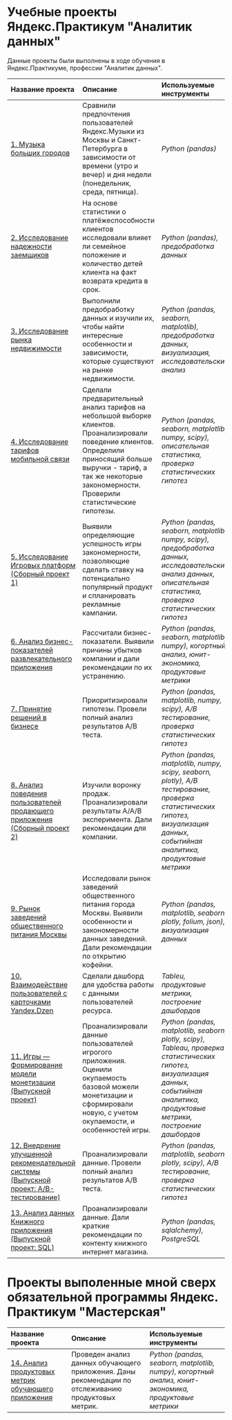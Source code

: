 # Учебные проекты Яндекс.Практикум "Аналитик данных"
Данные проекты были выполнены в ходе обучения в Яндекс.Практикуме, профессии "Аналитик данных".

| Название проекта | Описание | Используемые инструменты | 
| :---------------------- | :---------------------- | :---------------------- |
| [1. Музыка больших городов](https://github.com/LeonidRadostev/Yandex-Practicum-Projects/tree/main/Project%201.%20Music%20of%20big%20cities) | Сравнили предпочтения пользователей Яндекс.Музыки из Москвы и Санкт-Петербурга в зависимости от времени (утро и вечер) и дня недели (понедельник, среда, пятница).| *Python (pandas)* |
| [2. Исследование надежности заемщиков](https://github.com/LeonidRadostev/Yandex-Practicum-Projects/tree/main/Project%202.%20Investigation%20of%20the%20reliability%20of%20borrowers) | На основе статистики о платёжеспособности клиентов исследовали влияет ли семейное положение и количество детей клиента на факт возврата кредита в срок. | *Python (pandas), предобработка данных* |
| [3. Исследование рынка недвижимости](https://github.com/LeonidRadostev/Yandex-Practicum-Projects/tree/main/Project%203.%20Real%20estate%20market) | Выполнили предобработку данных и изучили их, чтобы найти интересные особенности и зависимости, которые существуют на рынке недвижимости. | *Python (pandas, seaborn, matplotlib), предобработка данных, визуализация, исследовательский анализ* |
| [4. Исследование тарифов мобильной связи](https://github.com/LeonidRadostev/Yandex-Practicum-Projects/tree/main/Project%204.%20Tariff%20research) | Сделали предварительный анализ тарифов на небольшой выборке клиентов. Проанализировали поведение клиентов. Определили приносящий больше выручки - тариф, а так же некоторые закономерности. Проверили статистические гипотезы.| *Python (pandas, seaborn, matplotlib, numpy, scipy), описательная статистика, проверка статистических гипотез* |
| [5. Исследование Игровых платформ (Сборный проект 1)](https://github.com/LeonidRadostev/Yandex-Practicum-Projects/tree/main/Project%205.%20Games) | Выявили определяющие успешность игры закономерности, позволяющие сделать ставку на потенциально популярный продукт и спланировать рекламные кампании.| *Python (pandas, seaborn, matplotlib, numpy, scipy), предобработка данных, исследовательский анализ данных, описательная статистика, проверка статистических гипотез* |
| [6. Анализ бизнес-показателей развлекательного приложения](https://github.com/LeonidRadostev/Yandex-Practicum-Projects/tree/main/Project%206.%20Business%20indicators) | Рассчитали бизнес-показатели. Выявили причины убытков компании и дали рекомендации по их устранению.| *Python (pandas, seaborn, matplotlib, numpy), когортный анализ, юнит-экономика, продуктовые метрики* |
| [7. Принятие решений в бизнесе](https://github.com/LeonidRadostev/Yandex-Practicum-Projects/tree/main/Project%207.%20A_b%20test%20analysis) | Приоритизировали гипотезы. Провели полный анализ результатов А/В теста.| *Python (pandas, matplotlib, numpy, scipy), A/B тестирование, проверка статистических гипотез* |
| [8. Анализ поведения пользователей продающего приложения (Сборный проект 2)](https://github.com/LeonidRadostev/Yandex-Practicum-Projects/tree/main/Project%208.%20Selling%20application) | Изучили воронку продаж. Проанализировали результаты А/А/В эксперимента. Дали рекомендации для компании.| *Python (pandas, matplotlib, numpy, scipy, seaborn, plotly), A/B тестирование, проверка статистических гипотез, визуализация данных, событийная аналитика, продуктовые метрики* |
| [9. Рынок заведений общественного питания Москвы](https://github.com/LeonidRadostev/Yandex-Practicum-Projects/tree/main/Project%209.%20Public%20catering) | Исследовали рынок заведений общественного питания города Москвы. Выявили особенности и закономерности данных заведений. Дали рекомендации по открытию кофейни.| *Python (pandas, matplotlib, seaborn, plotly, folium, json), визуализация данных* |
| [10. Взаимодействие пользователей с карточками Yandex.Dzen](https://github.com/LeonidRadostev/Yandex-Practicum-Projects/tree/main/Project%2010.%20Dashboard) | Сделали дашборд для удобства работы с данными пользователей ресурса.| *Tableu, продуктовые метрики, построение дашбордов* |
| [11. Игры — Формирование модели монетизации (Выпускной проект)](https://github.com/LeonidRadostev/Yandex-Practicum-Projects/tree/main/Project%2011.%20Monetization%20model) | Проанализировали данные пользователей игрогого приложения. Оценили окупаемость базовой можели монетизации и сформировали новую, с учетом окупаемости, и особенностей игры.| *Python (pandas, matplotlib, seaborn, plotly, scipy), Tableau, проверка статистических гипотез, визуализация данных, событийная аналитика, продуктовые метрики, построение дашбордов* |
| [12. Внедрение улучшенной рекомендательной системы (Выпускной проект: A/B-тестирование)](https://github.com/LeonidRadostev/Yandex-Practicum-Projects/tree/main/Project%2012.%20Recommendation%20system) | Проанализировали данные. Провели полный анализ результатов А/В теста.| *Python (pandas, matplotlib, seaborn, plotly, scipy), A/B тестирование, проверка статистических гипотез* |
| [13. Анализ данных Книжного приложения (Выпускной проект: SQL)](https://github.com/LeonidRadostev/Yandex-Practicum-Projects/tree/main/Project%2013.%20Bookstore) | Проанализировали данные. Дали краткие рекомендации по контенту книжного интернет магазина.| *Python (pandas, sqlalchemy), PostgreSQL* |

# Проекты выполенные мной сверх обязательной программы Яндекс. Практикум "Мастерская"

| Название проекта | Описание | Используемые инструменты | 
| :---------------------- | :---------------------- | :---------------------- |
| [14. Анализ продуктовых метрик обучающего приложения](https://github.com/LeonidRadostev/Yandex-Practicum-Projects/tree/main/Project%2014.%20Educational_application) | Проведен анализ данных обучающего приложения. Даны рекомендации по отслеживанию продуктовых метрик.| *Python (pandas, seaborn, matplotlib, numpy), когортный анализ, юнит-экономика, продуктовые метрики* |
